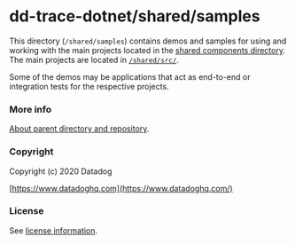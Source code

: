 ﻿# dd-trace-dotnet/shared/samples

This directory (`/shared/samples`) contains demos and samples for using and working with the main projects located in the  [shared components directory](../.). The main projects are located in [`/shared/src/`](../src).

Some of the demos may be applications that act as end-to-end or integration tests for the respective projects.

### More info

[About parent directory and repository](../README.md).

### Copyright

Copyright (c) 2020 Datadog

[https://www.datadoghq.com](https://www.datadoghq.com/)

### License

See [license information](../../LICENSE).